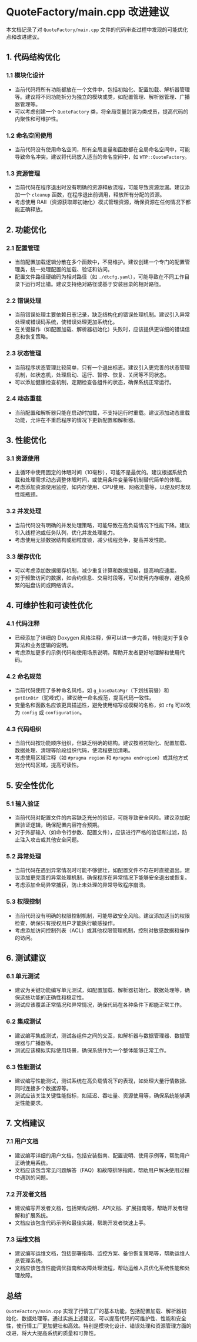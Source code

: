 # QuoteFactory/main.cpp 改进建议

本文档记录了对 `QuoteFactory/main.cpp` 文件的代码审查过程中发现的可能优化点和改进建议。

## 1. 代码结构优化

### 1.1 模块化设计
- 当前代码将所有功能都放在一个文件中，包括初始化、配置加载、解析器管理等。建议将不同功能拆分为独立的模块或类，如配置管理、解析器管理、广播器管理等。
- 可以考虑创建一个 `QuoteFactory` 类，将全局变量封装为类成员，提高代码的内聚性和可维护性。

### 1.2 命名空间使用
- 当前代码没有使用命名空间，所有全局变量和函数都在全局命名空间中，可能导致命名冲突。建议将代码放入适当的命名空间中，如 `WTP::QuoteFactory`。

### 1.3 资源管理
- 当前代码在程序退出时没有明确的资源释放流程，可能导致资源泄漏。建议添加一个 `cleanup` 函数，在程序退出前调用，释放所有分配的资源。
- 考虑使用 RAII（资源获取即初始化）模式管理资源，确保资源在任何情况下都能正确释放。

## 2. 功能优化

### 2.1 配置管理
- 当前配置加载逻辑分散在多个函数中，不易维护。建议创建一个专门的配置管理类，统一处理配置的加载、验证和访问。
- 配置文件路径硬编码为相对路径（如 `./dtcfg.yaml`），可能导致在不同工作目录下运行时出错。建议支持绝对路径或基于安装目录的相对路径。

### 2.2 错误处理
- 当前错误处理主要依赖日志记录，缺乏结构化的错误处理机制。建议引入异常处理或错误码系统，使错误处理更加系统化。
- 在关键操作（如配置加载、解析器初始化）失败时，应该提供更详细的错误信息和恢复策略。

### 2.3 状态管理
- 当前程序状态管理比较简单，只有一个退出标志。建议引入更完善的状态管理机制，如状态机，处理启动、运行、暂停、恢复、关闭等不同状态。
- 可以添加健康检查机制，定期检查各组件的状态，确保系统正常运行。

### 2.4 动态重载
- 当前配置和解析器只能在启动时加载，不支持运行时重载。建议添加动态重载功能，允许在不重启程序的情况下更新配置和解析器。

## 3. 性能优化

### 3.1 资源使用
- 主循环中使用固定的休眠时间（10毫秒），可能不是最优的。建议根据系统负载和处理需求动态调整休眠时间，或使用条件变量等机制替代简单的休眠。
- 考虑添加资源使用监控，如内存使用、CPU使用、网络流量等，以便及时发现性能瓶颈。

### 3.2 并发处理
- 当前代码没有明确的并发处理策略，可能导致在高负载情况下性能下降。建议引入线程池或任务队列，优化并发处理能力。
- 考虑使用无锁数据结构或细粒度锁，减少线程竞争，提高并发性能。

### 3.3 缓存优化
- 可以考虑添加数据缓存机制，减少重复计算和数据加载，提高响应速度。
- 对于频繁访问的数据，如合约信息、交易时段等，可以使用内存缓存，避免频繁的磁盘访问或网络请求。

## 4. 可维护性和可读性优化

### 4.1 代码注释
- 已经添加了详细的 Doxygen 风格注释，但可以进一步完善，特别是对于复杂算法和业务逻辑的说明。
- 考虑添加更多的示例代码和使用场景说明，帮助开发者更好地理解和使用代码。

### 4.2 命名规范
- 当前代码使用了多种命名风格，如 `g_baseDataMgr`（下划线前缀）和 `getBinDir`（驼峰式）。建议统一命名规范，提高代码一致性。
- 变量名和函数名应该更具描述性，避免使用缩写或模糊的名称，如 `cfg` 可以改为 `config` 或 `configuration`。

### 4.3 代码组织
- 当前代码按功能顺序组织，但缺乏明确的结构。建议按照初始化、配置加载、数据处理、清理等阶段组织代码，使流程更加清晰。
- 考虑使用区域注释（如 `#pragma region` 和 `#pragma endregion`）或其他方式划分代码区域，提高可读性。

## 5. 安全性优化

### 5.1 输入验证
- 当前代码对配置文件的内容缺乏充分的验证，可能导致安全风险。建议添加配置验证逻辑，确保配置内容符合预期。
- 对于外部输入（如命令行参数、配置文件），应该进行严格的验证和过滤，防止注入攻击或其他安全问题。

### 5.2 异常处理
- 当前代码在遇到异常情况时可能不够健壮，如配置文件不存在时直接退出。建议添加更完善的异常处理机制，确保程序在异常情况下能够安全退出或恢复。
- 考虑添加全局异常捕获，防止未处理的异常导致程序崩溃。

### 5.3 权限控制
- 当前代码没有明确的权限控制机制，可能导致安全风险。建议添加适当的权限检查，确保只有授权用户才能执行敏感操作。
- 考虑添加访问控制列表（ACL）或其他权限管理机制，控制对敏感数据和操作的访问。

## 6. 测试建议

### 6.1 单元测试
- 建议为关键功能编写单元测试，如配置加载、解析器初始化、数据处理等，确保这些功能的正确性和稳定性。
- 测试应该覆盖正常情况和异常情况，确保代码在各种条件下都能正常工作。

### 6.2 集成测试
- 建议编写集成测试，测试各组件之间的交互，如解析器与数据管理器、数据管理器与广播器等。
- 测试应该模拟实际使用场景，确保系统作为一个整体能够正常工作。

### 6.3 性能测试
- 建议编写性能测试，测试系统在高负载情况下的表现，如处理大量行情数据、同时连接多个数据源等。
- 测试应该关注关键性能指标，如延迟、吞吐量、资源使用等，确保系统能够满足性能要求。

## 7. 文档建议

### 7.1 用户文档
- 建议编写详细的用户文档，包括安装指南、配置说明、使用示例等，帮助用户正确使用系统。
- 文档应该包含常见问题解答（FAQ）和故障排除指南，帮助用户解决使用过程中遇到的问题。

### 7.2 开发者文档
- 建议编写开发者文档，包括架构说明、API文档、扩展指南等，帮助开发者理解和扩展系统。
- 文档应该包含代码示例和最佳实践，帮助开发者快速上手。

### 7.3 运维文档
- 建议编写运维文档，包括部署指南、监控方案、备份恢复策略等，帮助运维人员管理系统。
- 文档应该包含性能调优指南和故障处理流程，帮助运维人员优化系统性能和处理故障。

## 总结

`QuoteFactory/main.cpp` 实现了行情工厂的基本功能，包括配置加载、解析器初始化、数据处理等。通过实施上述建议，可以提高代码的可维护性、性能和安全性，使行情工厂更加健壮和高效。特别是模块化设计、错误处理和资源管理方面的改进，将大大提高系统的质量和可靠性。
